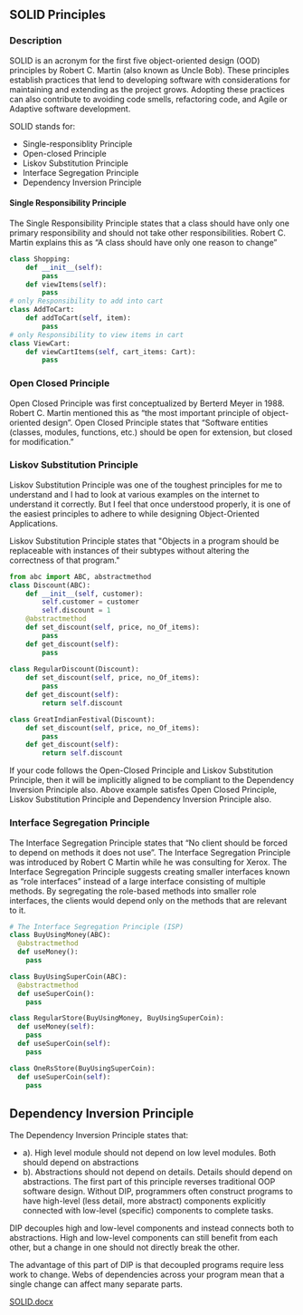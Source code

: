 ## SOLID Principles
### Description
SOLID is an acronym for the first five object-oriented design (OOD) principles by Robert C. Martin (also known as Uncle Bob).
These principles establish practices that lend to developing software with considerations for maintaining and extending as the project grows. Adopting these practices can also contribute to avoiding code smells, refactoring code, and Agile or Adaptive software development.

SOLID stands for:
* Single-responsiblity Principle
* Open-closed Principle
* Liskov Substitution Principle
* Interface Segregation Principle
* Dependency Inversion Principle

#### Single Responsibility Principle
The Single Responsibility Principle states that a class should have only one primary responsibility and should not take other responsibilities. Robert C. Martin explains this as “A class should have only one reason to change”

```python
class Shopping:
    def __init__(self):
        pass
    def viewItems(self):
        pass
# only Responsibility to add into cart
class AddToCart:
    def addToCart(self, item):
        pass
# only Responsibility to view items in cart 
class ViewCart:
    def viewCartItems(self, cart_items: Cart):
        pass
```

### Open Closed Principle
Open Closed Principle was first conceptualized by Berterd Meyer in 1988. Robert C. Martin mentioned this as “the most important principle of object-oriented design”. Open Closed Principle states that “Software entities (classes, modules, functions, etc.) should be open for extension, but closed for modification.”

### Liskov Substitution Principle
Liskov Substitution Principle was one of the toughest principles for me to understand and I had to look at various examples on the internet to understand it correctly. But I feel that once understood properly, it is one of the easiest principles to adhere to while designing Object-Oriented Applications.

Liskov Substitution Principle states that "Objects in a program should be replaceable with instances of their subtypes without altering the correctness of that program."

```python
from abc import ABC, abstractmethod
class Discount(ABC):
    def __init__(self, customer):
        self.customer = customer
        self.discount = 1   
    @abstractmethod
    def set_discount(self, price, no_Of_items):
        pass
    def get_discount(self):
        pass
 
class RegularDiscount(Discount):
    def set_discount(self, price, no_Of_items):
        pass
    def get_discount(self):
        return self.discount

class GreatIndianFestival(Discount):
    def set_discount(self, price, no_Of_items):
        pass
    def get_discount(self):
        return self.discount
```
If your code follows the Open-Closed Principle and Liskov Substitution Principle, then it will be implicitly aligned to be compliant to the Dependency Inversion Principle also.
Above example satisfes Open Closed Principle, Liskov Substitution Principle and Dependency Inversion Principle also.

### Interface Segregation Principle
The Interface Segregation Principle states that “No client should be forced to depend on methods it does not use”. The Interface Segregation Principle was introduced by Robert C Martin while he was consulting for Xerox. The Interface Segregation Principle suggests creating smaller interfaces known as “role interfaces” instead of a large interface consisting of multiple methods. By segregating the role-based methods into smaller role interfaces, the clients would depend only on the methods that are relevant to it.


```python
# The Interface Segregation Principle (ISP)
class BuyUsingMoney(ABC):
  @abstractmethod
  def useMoney():
    pass

class BuyUsingSuperCoin(ABC):
  @abstractmethod
  def useSuperCoin():
    pass

class RegularStore(BuyUsingMoney, BuyUsingSuperCoin):
  def useMoney(self):
    pass
  def useSuperCoin(self):
    pass 

class OneRsStore(BuyUsingSuperCoin):
  def useSuperCoin(self):
    pass 
```

## Dependency Inversion Principle
The Dependency Inversion Principle states that:
- a). High level module should not depend on low level modules. Both should depend on abstractions
- b). Abstractions should not depend on details. Details should depend on abstractions.
The first part of this principle reverses traditional OOP software design. Without DIP, programmers often construct programs to have high-level (less detail, more abstract) components explicitly connected with low-level (specific) components to complete tasks.

DIP decouples high and low-level components and instead connects both to abstractions. High and low-level components can still benefit from each other, but a change in one should not directly break the other.

The advantage of this part of DIP is that decoupled programs require less work to change. Webs of dependencies across your program mean that a single change can affect many separate parts.

[SOLID.docx](https://github.com/Akash-1kumar1/SOLID_Principles/files/7835230/SOLID.docx)
